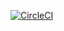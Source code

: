 [![CircleCI](https://circleci.com/gh/Niksel00/ajs-async-lesson-10-task-2/tree/master.svg?style=svg)](https://circleci.com/gh/Niksel00/ajs-async-lesson-10-task-2/tree/master)
